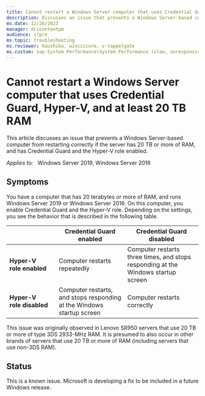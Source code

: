 ```yaml
---
title: Cannot restart a Windows Server computer that uses Credential Guard, Hyper-V, and at least 20 TB RAM
description: Discusses an issue that prevents a Windows Server-based computer from restarting correctly if it has 20 TB or more of RAM, and Credential Guard and the Hyper-V role enabled.
ms.date: 12/26/2023
manager: dcscontentpm
audience: itpro
ms.topic: troubleshooting
ms.reviewer: kaushika, winciccore, v-tappelgate
ms.custom: sap:System Performance\System Performance (slow, unresponsive, high CPU, resource leak), csstroubleshoot
---
```


# Cannot restart a Windows Server computer that uses Credential Guard, Hyper-V, and at least 20 TB RAM

This article discusses an issue that prevents a Windows Server-based computer from restarting correctly if the server has 20 TB or more of RAM, and has Credential Guard and the Hyper-V role enabled.

_Applies to:_ &nbsp; Windows Server 2019, Windows Server 2016

## Symptoms

You have a computer that has 20 terabytes or more of RAM, and runs Windows Server 2019 or Windows Server 2016. On this computer, you enable Credential Guard and the Hyper-V role. Depending on the settings, you see the behavior that is described in the following table.

|   |Credential Guard enabled |Credential Guard disabled |
|---|---|---|
|**Hyper-V role&nbsp;enabled** |Computer restarts repeatedly |Computer restarts three times, and stops responding at the Windows startup screen |
|**Hyper-V role&nbsp;disabled** |Computer restarts, and stops responding at the Windows startup screen |Computer restarts correctly |

This issue was originally observed in Lenovo SR950 servers that use 20 TB or more of type 3DS 2933-MHz RAM. It is presumed to also occur in other brands of servers that use 20 TB or more of RAM (including servers that use non-3DS RAM).

## Status

This is a known issue. Microsoft is developing a fix to be included in a future Windows release.
